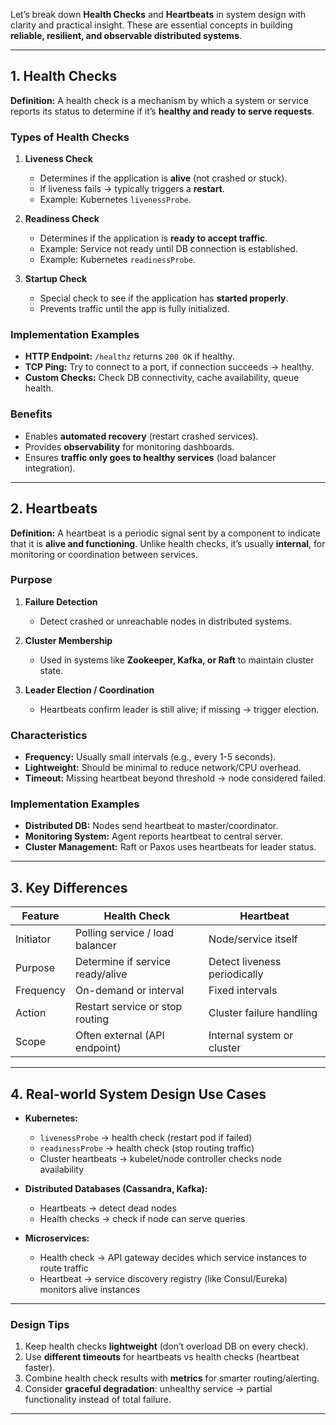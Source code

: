 Let’s break down **Health Checks** and **Heartbeats** in system design with clarity and practical insight. These are essential concepts in building **reliable, resilient, and observable distributed systems**.

---

## **1. Health Checks**

**Definition:**
A health check is a mechanism by which a system or service reports its status to determine if it’s **healthy and ready to serve requests**.

### **Types of Health Checks**

1. **Liveness Check**

   * Determines if the application is **alive** (not crashed or stuck).
   * If liveness fails → typically triggers a **restart**.
   * Example: Kubernetes `livenessProbe`.

2. **Readiness Check**

   * Determines if the application is **ready to accept traffic**.
   * Example: Service not ready until DB connection is established.
   * Example: Kubernetes `readinessProbe`.

3. **Startup Check**

   * Special check to see if the application has **started properly**.
   * Prevents traffic until the app is fully initialized.

### **Implementation Examples**

* **HTTP Endpoint:** `/healthz` returns `200 OK` if healthy.
* **TCP Ping:** Try to connect to a port, if connection succeeds → healthy.
* **Custom Checks:** Check DB connectivity, cache availability, queue health.

### **Benefits**

* Enables **automated recovery** (restart crashed services).
* Provides **observability** for monitoring dashboards.
* Ensures **traffic only goes to healthy services** (load balancer integration).

---

## **2. Heartbeats**

**Definition:**
A heartbeat is a periodic signal sent by a component to indicate that it is **alive and functioning**. Unlike health checks, it’s usually **internal**, for monitoring or coordination between services.

### **Purpose**

1. **Failure Detection**

   * Detect crashed or unreachable nodes in distributed systems.
2. **Cluster Membership**

   * Used in systems like **Zookeeper, Kafka, or Raft** to maintain cluster state.
3. **Leader Election / Coordination**

   * Heartbeats confirm leader is still alive; if missing → trigger election.

### **Characteristics**

* **Frequency:** Usually small intervals (e.g., every 1-5 seconds).
* **Lightweight:** Should be minimal to reduce network/CPU overhead.
* **Timeout:** Missing heartbeat beyond threshold → node considered failed.

### **Implementation Examples**

* **Distributed DB:** Nodes send heartbeat to master/coordinator.
* **Monitoring System:** Agent reports heartbeat to central server.
* **Cluster Management:** Raft or Paxos uses heartbeats for leader status.

---

## **3. Key Differences**

| Feature   | Health Check                     | Heartbeat                    |
| --------- | -------------------------------- | ---------------------------- |
| Initiator | Polling service / load balancer  | Node/service itself          |
| Purpose   | Determine if service ready/alive | Detect liveness periodically |
| Frequency | On-demand or interval            | Fixed intervals              |
| Action    | Restart service or stop routing  | Cluster failure handling     |
| Scope     | Often external (API endpoint)    | Internal system or cluster   |

---

## **4. Real-world System Design Use Cases**

* **Kubernetes:**

  * `livenessProbe` → health check (restart pod if failed)
  * `readinessProbe` → health check (stop routing traffic)
  * Cluster heartbeats → kubelet/node controller checks node availability

* **Distributed Databases (Cassandra, Kafka):**

  * Heartbeats → detect dead nodes
  * Health checks → check if node can serve queries

* **Microservices:**

  * Health check → API gateway decides which service instances to route traffic
  * Heartbeat → service discovery registry (like Consul/Eureka) monitors alive instances

---

### **Design Tips**

1. Keep health checks **lightweight** (don’t overload DB on every check).
2. Use **different timeouts** for heartbeats vs health checks (heartbeat faster).
3. Combine health check results with **metrics** for smarter routing/alerting.
4. Consider **graceful degradation**: unhealthy service → partial functionality instead of total failure.

---

